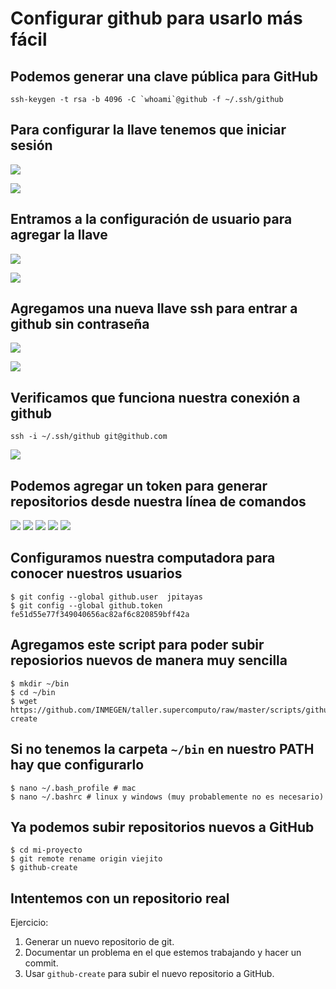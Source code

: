 # Configurar github para usarlo más fácil

## Podemos generar una clave pública para GitHub

    ssh-keygen -t rsa -b 4096 -C `whoami`@github -f ~/.ssh/github

## Para configurar la llave tenemos que iniciar sesión

![](../imagenes/github-login1.png)

![](../imagenes/github-login2.png)

## Entramos a la configuración de usuario para agregar la llave

![](../imagenes/github-user-settings.png)

![](../imagenes/github-ssh-keys.png)

## Agregamos una nueva llave ssh para entrar a github sin contraseña

![](../imagenes/github-ssh-keys2.png)

![](../imagenes/github-ssh-keys4.png)

## Verificamos que funciona nuestra conexión a github

    ssh -i ~/.ssh/github git@github.com

![](../imagenes/github-ssh-keys5.png)

## Podemos agregar un token para generar repositorios desde nuestra línea de comandos

![](../imagenes/github-token1.png) ![](../imagenes/github-token2.png)
![](../imagenes/github-token3.png) ![](../imagenes/github-token4.png)
![](../imagenes/github-token5.png)

## Configuramos nuestra computadora para conocer nuestros usuarios

    $ git config --global github.user  jpitayas
    $ git config --global github.token  fe51d55e77f349040656ac82af6c820859bff42a

## Agregamos este script para poder subir reposiorios nuevos de manera muy sencilla

    $ mkdir ~/bin
    $ cd ~/bin
    $ wget https://github.com/INMEGEN/taller.supercomputo/raw/master/scripts/github-create

## Si no tenemos la carpeta `~/bin` en nuestro PATH hay que configurarlo

    $ nano ~/.bash_profile # mac
    $ nano ~/.bashrc # linux y windows (muy probablemente no es necesario)

## Ya podemos subir repositorios nuevos a GitHub

    $ cd mi-proyecto
    $ git remote rename origin viejito
    $ github-create

## Intentemos con un repositorio real

Ejercicio:

1.  Generar un nuevo repositorio de git.
2.  Documentar un problema en el que estemos trabajando y hacer un
    commit.
3.  Usar `github-create` para subir el nuevo repositorio a GitHub.
